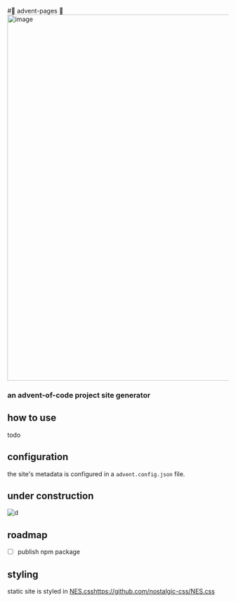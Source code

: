 #🎅 advent-pages 🎄
<img width="834" alt="image" src="https://github.com/koalanis/advent-pages/assets/5452212/57f9aa2b-a1e7-417b-a69a-4b070d2742a4">
### an advent-of-code project site generator


## how to use
todo

## configuration
the site's metadata is configured in a `advent.config.json` file. 

## under construction
![d](https://http.cat/503)

## roadmap
- [ ] publish npm package

## styling
static site is styled in [NES.css](https://github.com/nostalgic-css/NES.css)https://github.com/nostalgic-css/NES.css
